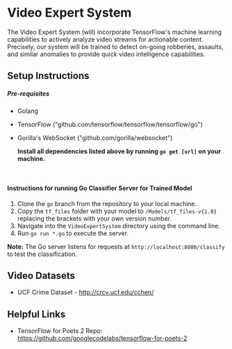 # Video Expert System

The Video Expert System (will) incorporate TensorFlow's machine learning capabilities to actively analyze video streams for actionable content. Precisely, our system will be trained to detect on-going robberies, assaults, and similar anomalies to provide quick video intelligence capabilities. 




## Setup Instructions

##### Pre-requisites

- Golang

- TensorFlow ("github.com/tensorflow/tensorflow/tensorflow/go")

- Gorilla's WebSocket ("github.com/gorilla/websocket")

  **Install all dependencies listed above by running `go get [url]` on your machine.**

  ​

#### Instructions for running Go Classifier Server for Trained Model

1. Clone the `go` branch from the repository to your local machine.
2. Copy the `tf_files` folder with your model to `/Models/tf_files-v{1.0}` replacing the brackets with your own version number.
3. Navigate into the `VideoExpertSystem` directory using the command line.
4. Run `go run *.go` to execute the server.

**Note:** The Go server listens for requests at `http://localhost:8080/classify` to test the classification.





## Video Datasets

- UCF Crime Dataset - http://crcv.ucf.edu/cchen/



## Helpful Links

- TensorFlow for Poets 2 Repo: https://github.com/googlecodelabs/tensorflow-for-poets-2